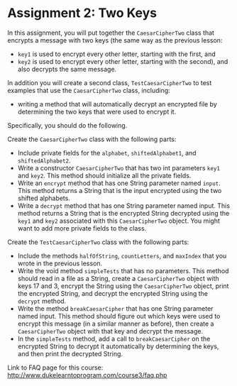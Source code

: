 # Assignment 2: Two Keys

In this assignment, you will put together the `CaesarCipherTwo` class that encrypts a message with two keys (the same way as the previous lesson:

- `key1` is used to encrypt every other letter, starting with the first, and
- `key2` is used to encrypt every other letter, starting with the second), and also decrypts the same message.

In addition you will create a second class, `TestCaesarCipherTwo` to test examples that use the `CaesarCipherTwo` class, including:

- writing a method that will automatically decrypt an encrypted file by determining the two keys that were used to encrypt it.

Specifically, you should do the following.

Create the `CaesarCipherTwo` class with the following parts:

- Include private fields for the `alphabet`, `shiftedAlphabet1`, and `shiftedAlphabet2`.
- Write a constructor `CaesarCipherTwo` that has two int parameters `key1` and `key2`. This method should initialize all the private fields.
- Write an `encrypt` method that has one String parameter named `input`. This method returns a String that is the input encrypted using the two shifted alphabets.
- Write a `decrypt` method that has one String parameter named input. This method returns a String that is the encrypted String decrypted using the `key1` and `key2` associated with this `CaesarCipherTwo` object. You might want to add more private fields to the class.

Create the `TestCaesarCipherTwo` class with the following parts:

- Include the methods `halfOfString`, `countLetters`, and `maxIndex` that you wrote in the previous lesson.
- Write the void method `simpleTests` that has no parameters. This method should read in a file as a String, create a `CaesarCipherTwo` object with keys 17 and 3, encrypt the String using the `CaesarCipherTwo` object, print the encrypted String, and decrypt the encrypted String using the `decrypt` method.
- Write the method `breakCaesarCipher` that has one String parameter named input. This method should figure out which keys were used to encrypt this message (in a similar manner as before), then create a `CaesarCipherTwo` object with that key and decrypt the message.
- In the `simpleTests` method, add a call to `breakCaesarCipher` on the encrypted String to decrypt it automatically by determining the keys, and then print the decrypted String.

Link to FAQ page for this course: http://www.dukelearntoprogram.com/course3/faq.php